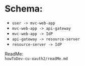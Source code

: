 # Schema:
- `user -> mvc-web-app`
- `mvc-web-app -> api-gateway`
- `mvc-web-app -> IdP`
- `api-gateway -> resource-server`
- `resource-server -> IdP`

ReadMe:<br>
`howToDev-cu-oauth2/readMe.md`

